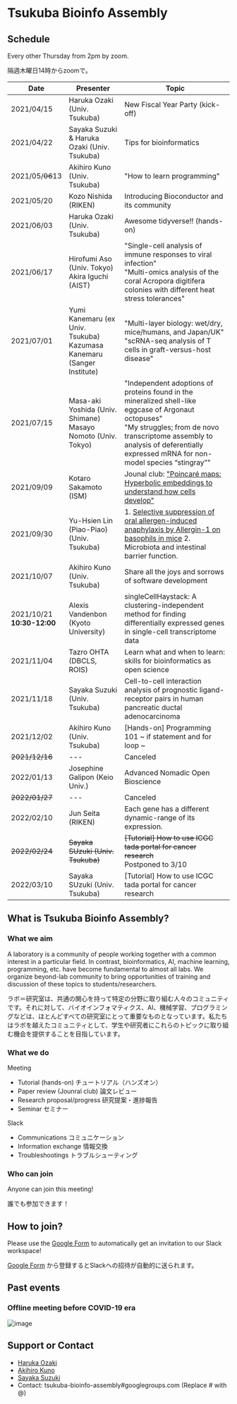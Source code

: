 # Tsukuba Bioinfo Assembly
## Schedule

Every other Thursday from 2pm by zoom.

隔週木曜日14時からzoomで。

| Date | Presenter | Topic |
| -- | -- | -- | 
| 2021/04/15 | Haruka Ozaki (Univ. Tsukuba) | New Fiscal Year Party (kick-off) | 
| 2021/04/22 | Sayaka Suzuki & Haruka Ozaki (Univ. Tsukuba) | Tips for bioinformatics | 
| 2021/05/~~06~~13 | Akihiro Kuno (Univ. Tsukuba) | "How to learn programming" | 
| 2021/05/20 | Kozo Nishida (RIKEN) | Introducing Bioconductor and its community | 
| 2021/06/03 | Haruka Ozaki (Univ. Tsukuba) | Awesome tidyverse!! (hands-on) | 
| 2021/06/17 | Hirofumi Aso (Univ. Tokyo) <br> Akira Iguchi (AIST) | "Single-cell analysis of immune responses to viral infection" <br> "Multi-omics analysis of the coral Acropora digitifera colonies with different heat stress tolerances" | 
| 2021/07/01 | Yumi Kanemaru (ex Univ. Tsukuba) <br> Kazumasa Kanemaru (Sanger Institute) | "Multi-layer biology: wet/dry, mice/humans, and Japan/UK" <br> "scRNA-seq analysis of T cells in graft-versus-host disease" | 
| 2021/07/15 | Masa-aki Yoshida (Univ. Shimane) <br> Masayo Nomoto (Univ. Tokyo) | "Independent adoptions of proteins found in the mineralized shell-like eggcase of Argonaut octopuses" <br> "My struggles; from de novo transcriptome assembly to analysis of deferentially expressed mRNA for non-model species “stingray”" | 
| 2021/09/09 | Kotaro Sakamoto (ISM) | Jounal club: ["Poincaré maps: Hyperbolic embeddings to understand how cells develop"](https://ai.facebook.com/blog/poincare-maps-hyperbolic-embeddings-to-understand-how-cells-develop/) | 
| 2021/09/30 | Yu-Hsien Lin (Piao-Piao) (Univ. Tsukuba)| 1. [Selective suppression of oral allergen-induced anaphylaxis by Allergin-1 on basophils in mice]( https://academic.oup.com/intimm/article/32/3/213/5622929) 2. Microbiota and intestinal barrier function. | 
| 2021/10/07 | Akihiro Kuno (Univ. Tsukuba) | Share all the joys and sorrows of software development | 
| 2021/10/21 <br> **10:30-12:00** | Alexis Vandenbon (Kyoto University) | singleCellHaystack: A clustering-independent method for finding differentially expressed genes in single-cell transcriptome data | 
| 2021/11/04 | Tazro OHTA (DBCLS, ROIS) | Learn what and when to learn: skills for bioinformatics as open science | 
| 2021/11/18 | Sayaka Suzuki (Univ. Tsukuba) | Cell-to-cell interaction analysis of prognostic ligand-receptor pairs in human pancreatic ductal adenocarcinoma | 
| 2021/12/02 | Akihiro Kuno (Univ. Tsukuba) | [Hands-on] Programming 101 ~ if statement and for loop ~ | 
| ~~2021/12/16~~ | --- | Canceled |
| 2022/01/13 | Josephine Galipon (Keio Univ.) | Advanced Nomadic Open Bioscience | 
| ~~2022/01/27~~ | --- | Canceled |
| 2022/02/10 | Jun Seita (RIKEN) | Each gene has a different dynamic-range of its expression. | 
| ~~2022/02/24~~ | ~~Sayaka SUzuki (Univ. Tsukuba)~~ | ~~[Tutorial] How to use ICGC tada portal for cancer research~~ <br>Postponed to 3/10 | 
| 2022/03/10 | Sayaka SUzuki (Univ. Tsukuba) | [Tutorial] How to use ICGC tada portal for cancer research | 


## What is Tsukuba Bioinfo Assembly?

### What we aim

A laboratory is a community of people working together with a common interest in a particular field. In contrast, bioinformatics, AI, machine learning, programming, etc. have become fundamental to almost all labs. We organize beyond-lab community to bring opportunities of training and discussion of these topics to students/researchers.

ラボ＝研究室は、共通の関心を持って特定の分野に取り組む人々のコミュニティです。それに対して、バイオインフォマティクス、AI、機械学習、プログラミングなどは、ほとんどすべての研究室にとって重要なものとなっています。私たちはラボを越えたコミュニティとして、学生や研究者にこれらのトピックに取り組む機会を提供することを目指しています。

### What we do

Meeting

- Tutorial (hands-on)  チュートリアル（ハンズオン）
- Paper review (Jounral club)  論文レビュー
- Research proposal/progress  研究提案・進捗報告
- Seminar  セミナー


Slack

- Communications  コミュニケーション
- Information exchange  情報交換
- Troubleshootings  トラブルシューティング


### Who can join

Anyone can join this meeting!

誰でも参加できます！

## How to join?

Please use the [Google Form](https://forms.gle/CjqDFPbP1xjtJaFh6) to automatically get an invitation to our Slack workspace!

[Google Form](https://forms.gle/CjqDFPbP1xjtJaFh6) から登録するとSlackへの招待が自動的に送られます。

## Past events

### Offline meeting before COVID-19 era

![image](https://user-images.githubusercontent.com/2063184/114187841-69386080-9983-11eb-8c13-97313a4be3f3.png)


## Support or Contact

- [Haruka Ozaki](https://github.com/yuifu)
- [Akihiro Kuno](https://github.com/akikuno)
- [Sayaka Suzuki](https://github.com/sayasuzu)
- Contact: tsukuba-bioinfo-assembly#googlegroups.com (Replace # with @)

